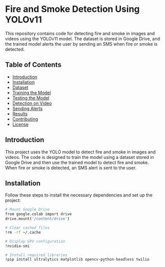 # Fire and Smoke Detection Using YOLOv11

This repository contains code for detecting fire and smoke in images and videos using the YOLOv11 model. The dataset is stored in Google Drive, and the trained model alerts the user by sending an SMS when fire or smoke is detected.

## Table of Contents
- [Introduction](#introduction)
- [Installation](#installation)
- [Dataset](#dataset)
- [Training the Model](#training-the-model)
- [Testing the Model](#testing-the-model)
- [Detection on Video](#detection-on-video)
- [Sending Alerts](#sending-alerts)
- [Results](#results)
- [Contributing](#contributing)
- [License](#license)

## Introduction
This project uses the YOLO model to detect fire and smoke in images and videos. The code is designed to train the model using a dataset stored in Google Drive and then use the trained model to detect fire and smoke. When fire or smoke is detected, an SMS alert is sent to the user.

## Installation
Follow these steps to install the necessary dependencies and set up the project:

```bash
# Mount Google Drive
from google.colab import drive
drive.mount('/content/drive')

# Clear cached files
!rm -rf ~/.cache    

# Display GPU configuration
!nvidia-smi

# Install required libraries
!pip install ultralytics matplotlib opencv-python-headless twilio

  
